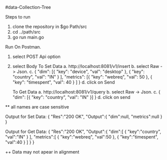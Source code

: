 #data-Collection-Tree

Steps to run

1. clone the repository in $go Path/src
2. cd ../path/src
3. go run main.go

Run On Postman.

1. select POST Api option
2. select Body
    To Set Data
        a. http://localhost:8081/v1/insert
        b. select Raw -> Json. 
        c. {
            "dim": [{
                "key": "device",
                "val": "desktop"
                },
                {
                    "key": "country",
                    "val": "IN"
                }
            ],
            "metrics": [{
                        "key": "webreq",
                        "val": 50
                    },
                    {
                        "key": "timespent",
                        "val": 40
                    }
                ]
            }
        d. click on Send

    To Get Data
        a. http://localhost:8081/v1/query
        b. select Raw -> Json. 
        c. {
                "dim": [{
                        "key": "country",
                        "val": "IN"
                }]
            }
        d. click on send

** all names are case sensitive

Output for Set Data:
{
    "Res":"200 OK",
    "Output":{
        "dim":null,
        "metrics":null
    }
}


Output for Get Data:
{
    "Res":"200 OK",
    "Output":{
        "dim":[
            {
                    "key":"country",
                    "val":"IN"
            }
            ],
        "metrics":[
            {
                "key":"webreq",
                "val":50
            },
            {
                "key":"timespent",
                "val":40
            }
        ]
    }
}

++ Data may not apear in alignment
